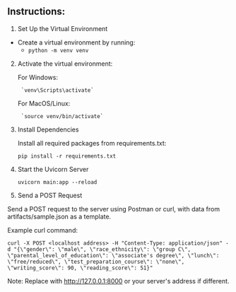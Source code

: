 ## Instructions:
1. Set Up the Virtual Environment
- Create a virtual environment by running:
   - `python -m venv venv `
2. Activate the virtual environment:

      For Windows:

        `venv\Scripts\activate` 
        
      For MacOS/Linux:

        `source venv/bin/activate`

2. Install Dependencies
   
      Install all required packages from requirements.txt:
   
    `pip install -r requirements.txt`

4. Start the Uvicorn Server
   
    `uvicorn main:app --reload`

6. Send a POST Request
   
Send a POST request to the server using Postman or curl, with data from artifacts/sample.json as a template.

Example curl command:
    
    curl -X POST <localhost address> -H "Content-Type: application/json" -d "{\"gender\": \"male\", \"race_ethnicity\": \"group C\", \"parental_level_of_education\": \"associate's degree\", \"lunch\": \"free/reduced\", \"test_preparation_course\": \"none\", \"writing_score\": 90, \"reading_score\": 51}"

    
Note: Replace <localhost address> with http://127.0.0.1:8000 or your server's address if different.

